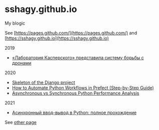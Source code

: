 # sshagy.github.io
My blogic

See [https://pages.github.com/](https://pages.github.com/) and [https://sshagy.github.io](https://sshagy.github.io)

2019
- [«Лаборатория Касперского» представила систему борьбы с дронами](https://hightech.fm/2019/10/22/kas-lab-dron)

2020
- [Skeleton of the Django project](https://github.com/ShudelEV/django_project_skeleton/blob/master/entrypoint.sh)
- [How to Automate Python Workflows in Prefect (Step-by-Step Guide)](https://lejimmy.com/how-to-automate-python-workflows-in-prefect-step-by-step-guide/)
- [Asynchronous vs Synchronous Python Performance Analysis](https://stackabuse.com/asynchronous-vs-synchronous-python-performance-analysis/)

2021
- [Асинхронный ввод-вывод в Python: полное прохождение](https://vk.com/@realpythonru-async-io)


See [other page](other.md)
